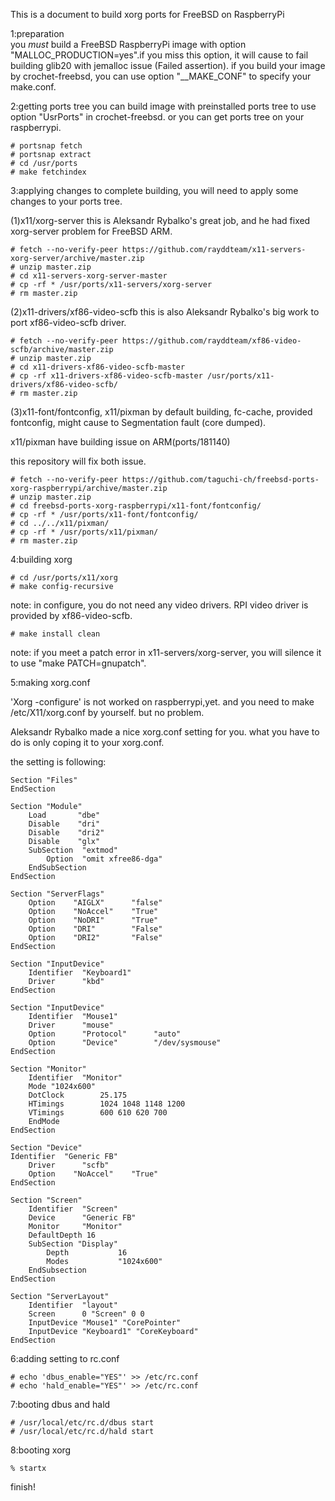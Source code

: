 This is a document to build xorg ports for FreeBSD on RaspberryPi 

1:preparation  
you *must* build a FreeBSD RaspberryPi image with option "MALLOC_PRODUCTION=yes".if you miss this option, it will cause to fail building glib20 with jemalloc issue (Failed assertion). 
if you build your image by crochet-freebsd, you can use option "__MAKE_CONF" to specify your make.conf. 

2:getting ports tree 
you can build image with preinstalled ports tree to use option "UsrPorts" in crochet-freebsd. 
or you can get ports tree on your raspberrypi. 

    # portsnap fetch 
    # portsnap extract 
    # cd /usr/ports 
    # make fetchindex 

3:applying changes 
to complete building, you will need to apply some changes to your ports tree. 

(1)x11/xorg-server 
this is Aleksandr Rybalko's great job, and he had fixed xorg-server problem for FreeBSD ARM. 

    # fetch --no-verify-peer https://github.com/rayddteam/x11-servers-xorg-server/archive/master.zip 
    # unzip master.zip 
    # cd x11-servers-xorg-server-master 
    # cp -rf * /usr/ports/x11-servers/xorg-server 
    # rm master.zip 

(2)x11-drivers/xf86-video-scfb 
this is also Aleksandr Rybalko's big work to port xf86-video-scfb driver. 

    # fetch --no-verify-peer https://github.com/rayddteam/xf86-video-scfb/archive/master.zip 
    # unzip master.zip 
    # cd x11-drivers-xf86-video-scfb-master 
    # cp -rf x11-drivers-xf86-video-scfb-master /usr/ports/x11-drivers/xf86-video-scfb/ 
    # rm master.zip 

(3)x11-font/fontconfig, x11/pixman 
by default building, fc-cache, provided fontconfig, might cause to Segmentation fault (core dumped).

x11/pixman have building issue on ARM(ports/181140) 

this repository will fix both issue. 

    # fetch --no-verify-peer https://github.com/taguchi-ch/freebsd-ports-xorg-raspberrypi/archive/master.zip 
    # unzip master.zip 
    # cd freebsd-ports-xorg-raspberrypi/x11-font/fontconfig/  
    # cp -rf * /usr/ports/x11-font/fontconfig/ 
    # cd ../../x11/pixman/ 
    # cp -rf * /usr/ports/x11/pixman/ 
    # rm master.zip 

4:building xorg 

    # cd /usr/ports/x11/xorg 
    # make config-recursive 

note: in configure, you do not need any video drivers. 
RPI video driver is provided by xf86-video-scfb. 

    # make install clean  

note: if you meet a patch error in x11-servers/xorg-server, you will silence it to use "make PATCH=gnupatch". 

5:making xorg.conf 

'Xorg -configure' is not worked on raspberrypi,yet. 
and you need to make /etc/X11/xorg.conf by yourself. 
but no problem. 

Aleksandr Rybalko made a nice xorg.conf setting for you. 
what you have to do is only coping it to your xorg.conf. 

the setting is following: 

    Section "Files" 
    EndSection 

    Section "Module" 
        Load       "dbe" 
        Disable    "dri" 
        Disable    "dri2" 
        Disable    "glx" 
        SubSection  "extmod" 
            Option  "omit xfree86-dga" 
        EndSubSection 
    EndSection 

    Section "ServerFlags" 
        Option    "AIGLX"      "false" 
        Option    "NoAccel"    "True" 
        Option    "NoDRI"      "True" 
        Option    "DRI"        "False" 
        Option    "DRI2"       "False" 
    EndSection 

    Section "InputDevice" 
        Identifier  "Keyboard1" 
        Driver      "kbd" 
    EndSection 

    Section "InputDevice" 
        Identifier  "Mouse1" 
        Driver      "mouse" 
        Option      "Protocol"      "auto" 
        Option      "Device"        "/dev/sysmouse" 
    EndSection 

    Section "Monitor" 
        Identifier  "Monitor" 
        Mode "1024x600" 
        DotClock        25.175 
        HTimings        1024 1048 1148 1200 
        VTimings        600 610 620 700 
        EndMode 
    EndSection 

    Section "Device" 
    Identifier  "Generic FB" 
        Driver      "scfb" 
        Option    "NoAccel"    "True" 
    EndSection 

    Section "Screen" 
        Identifier  "Screen" 
        Device      "Generic FB" 
        Monitor     "Monitor" 
        DefaultDepth 16 
        SubSection "Display" 
            Depth           16 
            Modes           "1024x600" 
        EndSubsection 
    EndSection 

    Section "ServerLayout" 
        Identifier  "layout" 
        Screen      0 "Screen" 0 0 
        InputDevice "Mouse1" "CorePointer" 
        InputDevice "Keyboard1" "CoreKeyboard" 
    EndSection 

6:adding setting to rc.conf 

    # echo 'dbus_enable="YES"' >> /etc/rc.conf 
    # echo 'hald_enable="YES"' >> /etc/rc.conf 

7:booting dbus and hald 

    # /usr/local/etc/rc.d/dbus start 
    # /usr/local/etc/rc.d/hald start 

8:booting xorg 

    % startx 

finish! 

